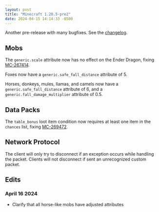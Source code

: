 ```yaml
---
layout: post
title: "Minecraft 1.20.5-pre2"
date: 2024-04-15 14:14:33 -0500
---
```


Another pre-release with many bugfixes. See the [changelog](https://www.minecraft.net/en-us/article/minecraft-1-20-5-pre-release-2).

## Mobs

The `generic.scale` attribute now has no effect on the Ender Dragon, fixing [MC-267414](https://bugs.mojang.com/browse/MC-267414).

Foxes now have a `generic.safe_fall_distance` attribute of 5.

Horses, donkeys, mules, llamas, and camels now have a `generic.safe_fall_distance` attribute of 6, and a `generic.fall_damage_multiplier` attribute of 0.5.

## Data Packs

The `table_bonus` loot item condition now requires at least one item in the `chances` list, fixing [MC-269472](https://bugs.mojang.com/browse/MC-269472).

## Network Protocol

The client will only try to disconnect if an exception occurs while handling the packet. Clients will not disconnect if sent an unrecognized custom packet.

## Edits

### April 16 2024

- Clarify that all horse-like mobs have adjusted attributes

